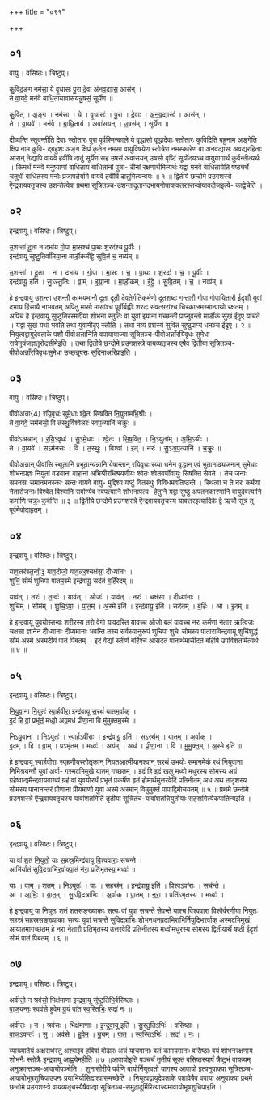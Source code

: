 +++
title = "०९१"

+++


## ०१
वायुः। वसिष्ठः। त्रिष्टुप्।

कु॒विद॒ङ्ग नम॑सा॒ ये वृ॒धासः॑ पु॒रा दे॒वा अ॑नव॒द्यास॒ आस॑न् ।  
ते वा॒यवे॒ मन॑वे बाधि॒तायावा॑सयन्नु॒षसं॒ सूर्ये॑ण ॥

कु॒वित् । अ॒ङ्ग । नम॑सा । ये । वृ॒धासः॑ । पु॒रा । दे॒वाः । अ॒न॒व॒द्यासः॑ । आस॑न् ।  
ते । वा॒यवे॑ । मन॑वे । बा॒धि॒ताय॑ । अवा॑सयन् । उ॒षस॑म् । सूर्ये॑ण ॥

दीव्यन्ति स्तुवन्तीति देवाः स्तोतारः पुरा पूर्वस्मिन्काले ये वृद्धासो वृद्धादेवाः स्तोतारः कुविदिति बहुनाम अङ्गेति क्षिप्र नाम कुवि- द्बहुशः अङ्ग क्षिप्रं कृतेन नमसा वायुविषयेण स्तोत्रेण नमस्कारेण वा अनवद्यासः अवद्यरहिताः आसन् तेद्यापि वायवे हवींषि दातुं सूर्येण सह उषसं अवासयन् उषसो वृष्टिं सूर्योदयञ्च वायुयागार्थं कुर्वन्तीत्यर्थः । किमर्थं मनवे मनुष्याणां बाधिताय बाधितानां पुत्रा- दीनां रक्षणार्थमित्यर्थः यद्वा मनवे बाधितायेति षष्ठ्यर्थे चतुर्थी बाधितस्य मनोः प्रजापतेर्यागे वायवे हवींषि दातुमित्यन्वयः ॥ १ ॥ द्वितीये छन्दोमे प्रउगशस्त्रे ऎन्द्रवायवतृचस्य उशन्तेत्येषा प्रथमा सूत्रितञ्च-उशन्तादूतानदभायगोपायावत्तरस्तन्वोयावदोजइत्ये- काद्वेचेति ।

## ०२
इन्द्रवायू। वसिष्ठः। त्रिष्टुप्।

उ॒शन्ता॑ दू॒ता न दभा॑य गो॒पा मा॒सश्च॑ पा॒थः श॒रद॑श्च पू॒र्वीः ।  
इन्द्र॑वायू सुष्टु॒तिर्वा॑मिया॒ना मा॑र्डी॒कमी॑ट्टे सुवि॒तं च॒ नव्य॑म् ॥

उ॒शन्ता॑ । दू॒ता । न । दभा॑य । गो॒पा । मा॒सः । च॒ । पा॒थः । श॒रदः॑ । च॒ । पू॒र्वीः ।  
इन्द्र॑वायू॒ इति॑ । सु॒ऽस्तु॒तिः । वा॒म् । इ॒या॒ना । मा॒र्डी॒कम् । ई॒ट्टे॒ । सु॒वि॒तम् । च॒ । नव्य॑म् ॥

हे इन्द्रवायु उशन्ता उशन्तौ कामयमानौ दूता दूतौ देवतेर्गतिकर्मणो दूतशब्दः गन्तारौ गोपा गोपायितारौ ईदृशौ युवां दभाय हिंसायै नाभवतम् अपितु मासो मासांश्च पूर्वीर्बह्वीः शरदः संवत्सरांश्च चिरकालमस्मान्पाथो रक्षतम् । अपिच हे इन्द्रवायू सुष्टुतिरस्मदीया शोभना स्तुतिः वां युवां इयाना गच्छन्ती प्राप्नुवन्तो मार्डीकं सुखं ईदृए याचते । यद्वा सुखं यथा भवति तथा युवामीदृए स्तौति । तथा नव्यं प्रशस्यं सुवितं सुष्ठुप्राप्यं धनञ्च ईदृए ॥ २ ॥ नियुत्वद्वायुदेवताके पशौ पीवोअन्नानिति वपायायाज्या सूत्रितञ्च-पीवोअन्नाँरयिवृधः सुमेधा रायेनुयंजज्ञतूरोदसीमेइति । तथा द्वितीये छन्दोमे प्रउगशस्त्रे वायव्यतृचस्य एषैव द्वितीया सूत्रितञ्च-पीवोअन्नाँरयिवृधःसुमेधा उच्छन्नुषसः सुदिनाअरिप्राइति ।

## ०३
वायुः। वसिष्ठः। त्रिष्टुप्।

पीवो॑अन्ना{4} रयि॒वृधः॑ सुमे॒धाः श्वे॒तः सि॑षक्ति नि॒युता॑मभि॒श्रीः ।  
ते वा॒यवे॒ सम॑नसो॒ वि त॑स्थु॒र्विश्वेन्नरः॑ स्वप॒त्यानि॑ चक्रुः ॥

पीवः॑ऽअन्नान् । र॒यि॒ऽवृधः॑ । सु॒ऽमे॒धाः । श्वे॒तः । सि॒ष॒क्ति॒ । नि॒ऽयुता॑म् । अ॒भि॒ऽश्रीः ।  
ते । वा॒यवे॑ । सऽम॑नसः । वि । त॒स्थुः॒ । विश्वा॑ । इत् । नरः॑ । सु॒ऽअ॒प॒त्यानि॑ । च॒क्रुः॒ ॥

पीवोअन्नान् पीवांसि स्थूलानि प्रभूतान्यन्नानि येषान्तान् रयिवृधः रय्या धनेन वृद्धान् एवं भुतानाढ्यजनान् सुमेधाः शोभनप्रज्ञः नियुतां वडवानां वाहानां अभिश्रीरभिश्रयणीयः श्वेतः श्वेतवर्णोवायुः सिषक्ति सेवते । तेच जनाः समनसः समानमनस्काः सन्तः वायवे वायु- मुद्दिश्य यष्टुं वितस्थुः विविधमवतिष्ठन्ते । स्थित्वा च ते नरः कर्मणां नेतारोजनाः विश्वेत् विश्वानि सर्वाण्येव स्वपत्यानि शोभनापत्य- हेतुनि यद्वा सुष्ठु अपतनकारणानि वायुदेवत्यानि कर्माणि चक्रुः कुर्वन्ति ॥ ३ ॥ द्वितीये छन्दोमे प्रउगशस्त्रे ऎन्द्रवायवतृचस्य यावत्तरइत्यादिके द्वे ऋचौ सूत्रं तु पूर्वमेवोदाहृतम् ।

## ०४
इन्द्रवायू। वसिष्ठः। त्रिष्टुप्।

याव॒त्तर॑स्त॒न्वो॒३॒॑ याव॒दोजो॒ याव॒न्नर॒श्चक्ष॑सा॒ दीध्या॑नाः ।  
शुचिं॒ सोमं॑ शुचिपा पातम॒स्मे इन्द्र॑वायू॒ सद॑तं ब॒र्हिरेदम् ॥

याव॑त् । तरः॑ । त॒न्वः॑ । याव॑त् । ओजः॑ । याव॑त् । नरः॑ । चक्ष॑सा । दीध्या॑नाः ।  
शुचि॑म् । सोम॑म् । शु॒चि॒ऽपा॒ । पा॒त॒म् । अ॒स्मे इति॑ । इन्द्र॑वायू॒ इति॑ । सद॑तम् । ब॒र्हिः । आ । इ॒दम् ॥

हे इन्द्रवायू युवयोस्तन्वः शरीरस्य तरो वेगो यावदस्ति यावच्च ओजो बलं यावच्च नरः कर्मणां नेतार ऋत्विजः चक्षसा ज्ञानेन दीध्यानाः दीप्यमानाः भवन्ति तस्य सर्वस्यानुरूपं शुचिपा शुचेः सोमस्य पाताराविन्द्रवायू शुचिंशुद्धं सोमं अस्मे अस्मदीयं पातं पिबतम् । इदं वेद्यां स्तीर्णं बर्हिश्च आसदतं पानार्थमासीदतं बर्हिषि उपविशतमित्यर्थः ॥ ४ ॥

## ०५
इन्द्रवायू। वसिष्ठः। त्रिष्टुप्।

नि॒यु॒वा॒ना नि॒युतः॑ स्पा॒र्हवी॑रा॒ इन्द्र॑वायू स॒रथं॑ यातम॒र्वाक् ।  
इ॒दं हि वां॒ प्रभृ॑तं॒ मध्वो॒ अग्र॒मध॑ प्रीणा॒ना वि मु॑मुक्तम॒स्मे ॥

नि॒ऽयु॒वा॒ना । नि॒ऽयुतः॑ । स्पा॒र्हऽवी॑राः । इन्द्र॑वायू॒ इति॑ । स॒ऽरथ॑म् । या॒त॒म् । अ॒र्वाक् ।  
इ॒दम् । हि । वा॒म् । प्रऽभृ॑तम् । मध्वः॑ । अग्र॑म् । अध॑ । प्री॒णा॒ना । वि । मु॒मु॒क्त॒म् । अ॒स्मे इति॑ ॥

हे इन्द्रवायू स्पार्हवीराः स्पृहणीयस्तोतृकान् नियतआत्मीयानश्वान् सरथं उभयोः समानमेकं रथं नियुवाना निमिश्रयन्तौ युवां अर्वा- गस्मदभिमुखे यातम् गच्छतम् । इदं हि इदं खलु मध्वो मधुरस्य सोमस्य अग्रं ग्रहेष्वाद्यमैन्द्रवायवाख्यं ग्रहं वां युवयोरर्थं प्रभृतं प्रकर्षेण हृतं होमार्थमुत्तरवेदिं प्रतिनीतम् अध अथ तादृशस्य सोमस्य पानानन्तरं प्रीणाना प्रीयमाणौ युवां अस्मे अस्मान् विमुमुक्तं पापाद्विमोचयतम् ॥ ५ ॥ प्रथमे छन्दोमे प्रउगशस्त्रे ऎन्द्रवायवतृचस्य यावांशतमिति तृतीया सूत्रितंच-यावांशतन्नियुतोयाः सहस्रमित्येकपातिन्यइति ।

## ०६
इन्द्रवायू। वसिष्ठः। त्रिष्टुप्।

या वां॑ श॒तं नि॒युतो॒ याः स॒हस्र॒मिन्द्र॑वायू वि॒श्ववा॑राः॒ सच॑न्ते ।  
आभि॑र्यातं सुवि॒दत्रा॑भिर॒र्वाक्पा॒तं न॑रा॒ प्रति॑भृतस्य॒ मध्वः॑ ॥

याः । वा॒म् । श॒तम् । नि॒ऽयुतः॑ । याः । स॒हस्र॑म् । इन्द्र॑वायू॒ इति॑ । वि॒श्वऽवा॑राः । सच॑न्ते ।  
आ । आ॒भिः॒ । या॒त॒म् । सु॒ऽवि॒दत्रा॑भिः । अ॒र्वाक् । पा॒तम् । न॒रा॒ । प्रति॑ऽभृतस्य । मध्वः॑ ॥

हे इन्द्रवायू या नियुतः शतं शतसङ्ख्याकाः सत्यः वां युवां सचन्ते सेवन्ते याश्च विश्ववारा विश्वैर्वरणीया नियुतः सहस्रं सहस्रसङ्ख्याकाः सत्यः युवां सचन्ते सुविदत्राभिः शोभनधनप्रदाभिराभिर्नियुद्भिरर्वाक् अस्मदभिमुखं आयातमागच्छतम् हे नरा नेतारौ प्रतिभृतस्य उत्तरवेदिं प्रतिनीतस्य मध्वोमधुरस्य सोमस्य द्वितीयार्थे षष्ठी ईदृशं सोमं पातं पिबतम् ॥ ६ ॥

## ०७
इन्द्रवायू। वसिष्ठः। त्रिष्टुप्।

अर्व॑न्तो॒ न श्रव॑सो॒ भिक्ष॑माणा इन्द्रवा॒यू सु॑ष्टु॒तिभि॒र्वसि॑ष्ठाः ।  
वा॒ज॒यन्तः॒ स्वव॑से हुवेम यू॒यं पा॑त स्व॒स्तिभिः॒ सदा॑ नः ॥

अर्व॑न्तः । न । श्रव॑सः । भिक्ष॑माणाः । इ॒न्द्र॒वा॒यू इति॑ । सु॒स्तु॒तिऽभिः॑ । वसि॑ष्ठाः ।  
वा॒ज॒ऽयन्तः॑ । सु । अव॑से । हु॒वे॒म॒ । यू॒यम् । पा॒त॒ । स्व॒स्तिऽभिः॑ । सदा॑ । नः॒ ॥

व्याख्यातेयं अक्षरार्थस्तु अश्वाइव हविषां वोढारः अन्नं याचमानाः बलं कामयमानाः वसिष्ठाः वयं शोभनरक्षणाय शोभनैः स्तोत्रैः इन्द्रवायू आह्वयेमहीति ॥ ७ ॥आवायोइति पञ्चर्चं तृतीयं सूक्तं वसिष्ठस्यार्षं त्रैष्टुभं वायव्यम् अनुक्रान्तञ्च-आवायोपञ्चेति । शुनासीरीये पर्वणि वायोर्नियुत्वतो यागस्य आवायो इत्यनुवाक्या सूत्रितञ्च-आवायोभूषशुचिपाउपनः प्रयाभिर्यासिदाश्वांसमच्छेति । नियुत्वद्वायुदेवताके पशावेषैव वपाया अनुवाक्या प्रथमे छन्दोमे प्रउगशस्त्रे वायव्यतृचस्यैषैवाद्या सूत्रितञ्च-समुद्रादूर्मिरित्याज्यमावायोभूषशुचिपाइति ।